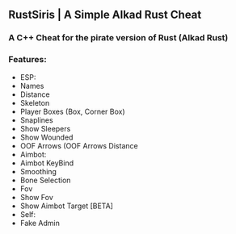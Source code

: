 ## RustSiris | A Simple Alkad Rust Cheat
### A C++ Cheat for the pirate version of Rust (Alkad Rust)
### Features:
* ESP:
*    Names
*    Distance
*    Skeleton
*    Player Boxes (Box, Corner Box)
*    Snaplines
*    Show Sleepers
*    Show Wounded
*    OOF Arrows (OOF Arrows Distance
* Aimbot:
*    Aimbot KeyBind
*    Smoothing
*    Bone Selection
*    Fov
*    Show Fov
*    Show Aimbot Target [BETA]
* Self:
*    Fake Admin
